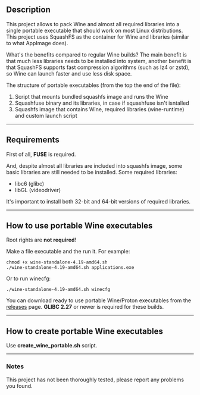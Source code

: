 ## Description

This project allows to pack Wine and almost all required libraries into a single portable executable that should work on most Linux distributions. This project uses SquashFS as the container for Wine and libraries (similar to what AppImage does).

What's the benefits compared to regular Wine builds? The main benefit is that much less libraries needs to be installed into system, another benefit is that SquashFS supports fast compression algorithms (such as lz4 or zstd), so Wine can launch faster and use less disk space.

The structure of portable executables (from the top the end of the file):

1. Script that mounts bundled squashfs image and runs the Wine
2. Squashfuse binary and its libraries, in case if squashfuse isn't isntalled
3. Squashfs image that contains Wine, required libraries (wine-runtime)
and custom launch script

---

## Requirements

First of all, **FUSE** is required.

And, despite almost all libraries are included into squashfs image, some basic libraries are still needed to be installed. Some required libraries:

* libc6 (glibc)
* libGL (videodriver)

It's important to install both 32-bit and 64-bit versions of required libraries.

---

## How to use portable Wine executables

Root rights are **not required**!

Make a file executable and the run it. For example:

    chmod +x wine-standalone-4.19-amd64.sh
    ./wine-standalone-4.19-amd64.sh applications.exe

Or to run winecfg:

    ./wine-standalone-4.19-amd64.sh winecfg
    
You can download ready to use portable Wine/Proton executables from the [releases](https://github.com/Kron4ek/wine-portable-executable/releases) page. **GLIBC 2.27** or newer is required for these builds.

---

## How to create portable Wine executables

Use **create_wine_portable.sh** script.

---

### Notes

This project has not been thoroughly tested, please report any problems you found.
